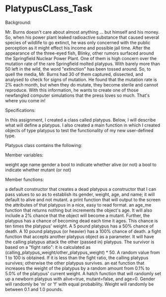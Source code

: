 # PlatypusCLass_Task

Background: 

Mr. Burns doesn't care about almost anything ... but himself and his money. So, when his power plant leaked radioactive substance that caused several species of wildlife to go extinct, he was only concerned with the public perception as it might effect his income and possible jail time. After the appearance of the three-eyed fish, Blinky, other rumors surfaced around the Springfield Nuclear Power Plant. One of them is high concern over the mutation rate of the rare Springfield molted platypus. With barely more than 50 left in the wild, the word "extinction" has been tossed around. So, to quell the media, Mr. Burns had 30 of them captured, dissected, and analysed to check for signs of mutation. He found that the mutation rate is 2% each month, but when they do mutate, they become sterile and cannot reproduce. With this information, he wants to create one of those newfangled computer simulations that the press loves so much. That's where you come in!

Specifications: 

In this assignment, I created a class called platypus. Below, I will describe what will define a platypus. I also created a main function in which I created objects of type platypus to test the functionality of my new user-defined type. 

Platypus class contains the following:

Member variables:

weight
age 
name
gender
a bool to indicate whether alive (or not)
a bool to indicate whether mutant (or not)

Member functions:

a default constructor that creates a dead platypus
a constructor that I can pass values to so as to establish its gender, weight, age, and name; it will default to alive and not mutant.
a print function that will output to the screen the attributes of that platypus in a nice, easy to read format.
an age_me function that returns nothing but increments the object's age. It will also include a 2% chance that the object will become a mutant. Further, the platypus has a chance of becoming dead each time it ages. This chance is ten times the platypus' weight. A 5 pound platypus has a 50% chance of death. A 10 pound platypus (or heavier) has a 100% chance of death.
a fight function that accepts another platypus object as a parameter. It will have the calling platypus attack the other (passed in) platypus. The survivor is based on a "fight ratio": it is calculated as (calling_platypus_weight/other_platypus_weight) * 50. A random value from 1 to 100 is obtained. If it is less than the fight ratio, the calling platypus survives; otherwise the other platypus survives.
an eat function that increases the weight of the platypus by a random amount from 0.1% to 5.0% of the platypus' current weight.
A hatch function that will randomly set up a newborn platypus with alive=true, mutant=false, and age=0. Gender will randomly be 'm' or 'f' with equal probability. Weight will randomly be between 0.1 and 1.0 pounds. 
